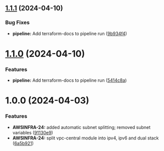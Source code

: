 ## [1.1.1](https://bitbucket.org/metamorphant/aws-vpc-ipv4/compare/1.1.0...1.1.1) (2024-04-10)


### Bug Fixes

* **pipeline:** Add terraform-docs to pipeline run ([9b934f4](https://bitbucket.org/metamorphant/aws-vpc-ipv4/commits/9b934f4548cda325db2f83abf3da5d8a9d6b327c))

# [1.1.0](https://bitbucket.org/metamorphant/aws-vpc-ipv4/compare/1.0.0...1.1.0) (2024-04-10)


### Features

* **pipeline:** Add terraform-docs to pipeline run ([5414c8a](https://bitbucket.org/metamorphant/aws-vpc-ipv4/commits/5414c8a4c32995584ecf16c534da54dddbe0c902))

# 1.0.0 (2024-04-03)


### Features

* **AWSINFRA-24:** added automatic subnet splitting; removed subnet variables ([91130e9](https://bitbucket.org/metamorphant/aws-vpc-ipv4/commits/91130e9f178f0b736afe74b78fb2d832bbd6a3bb))
* **AWSINFRA-24:** split vpc-central module into ipv4, ipv6 and dual stack ([6a5b921](https://bitbucket.org/metamorphant/aws-vpc-ipv4/commits/6a5b9215e9e7fbee06a678748b7701c8749b082f))
